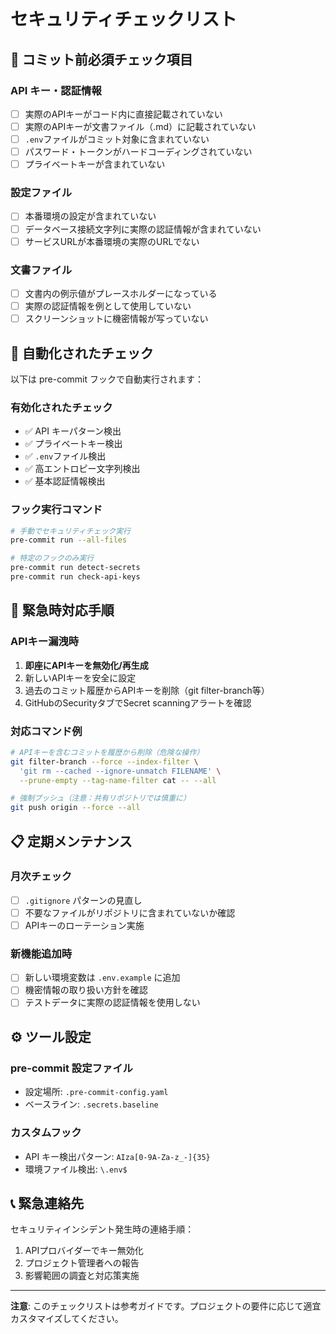 # セキュリティチェックリスト

## 🚨 コミット前必須チェック項目

### API キー・認証情報
- [ ] 実際のAPIキーがコード内に直接記載されていない
- [ ] 実際のAPIキーが文書ファイル（.md）に記載されていない
- [ ] `.env`ファイルがコミット対象に含まれていない
- [ ] パスワード・トークンがハードコーディングされていない
- [ ] プライベートキーが含まれていない

### 設定ファイル
- [ ] 本番環境の設定が含まれていない
- [ ] データベース接続文字列に実際の認証情報が含まれていない
- [ ] サービスURLが本番環境の実際のURLでない

### 文書ファイル
- [ ] 文書内の例示値がプレースホルダーになっている
- [ ] 実際の認証情報を例として使用していない
- [ ] スクリーンショットに機密情報が写っていない

## 🔧 自動化されたチェック

以下は pre-commit フックで自動実行されます：

### 有効化されたチェック
- ✅ API キーパターン検出
- ✅ プライベートキー検出
- ✅ `.env`ファイル検出
- ✅ 高エントロピー文字列検出
- ✅ 基本認証情報検出

### フック実行コマンド
```bash
# 手動でセキュリティチェック実行
pre-commit run --all-files

# 特定のフックのみ実行
pre-commit run detect-secrets
pre-commit run check-api-keys
```

## 🚨 緊急時対応手順

### APIキー漏洩時
1. **即座にAPIキーを無効化/再生成**
2. 新しいAPIキーを安全に設定
3. 過去のコミット履歴からAPIキーを削除（git filter-branch等）
4. GitHubのSecurityタブでSecret scanningアラートを確認

### 対応コマンド例
```bash
# APIキーを含むコミットを履歴から削除（危険な操作）
git filter-branch --force --index-filter \
  'git rm --cached --ignore-unmatch FILENAME' \
  --prune-empty --tag-name-filter cat -- --all

# 強制プッシュ（注意：共有リポジトリでは慎重に）
git push origin --force --all
```

## 📋 定期メンテナンス

### 月次チェック
- [ ] `.gitignore` パターンの見直し
- [ ] 不要なファイルがリポジトリに含まれていないか確認
- [ ] APIキーのローテーション実施

### 新機能追加時
- [ ] 新しい環境変数は `.env.example` に追加
- [ ] 機密情報の取り扱い方針を確認
- [ ] テストデータに実際の認証情報を使用しない

## ⚙️ ツール設定

### pre-commit 設定ファイル
- 設定場所: `.pre-commit-config.yaml`
- ベースライン: `.secrets.baseline`

### カスタムフック
- API キー検出パターン: `AIza[0-9A-Za-z_-]{35}`
- 環境ファイル検出: `\.env$`

## 📞 緊急連絡先

セキュリティインシデント発生時の連絡手順：
1. APIプロバイダーでキー無効化
2. プロジェクト管理者への報告
3. 影響範囲の調査と対応策実施

---
**注意**: このチェックリストは参考ガイドです。プロジェクトの要件に応じて適宜カスタマイズしてください。
